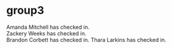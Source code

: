 # group3

Amanda Mitchell has checked in.  
Zackery Weeks has checked in.  
Brandon Corbett has checked in. 
Thara Larkins has checked in.
